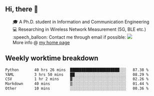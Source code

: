 <h2 > Hi, there 👋 </h3>

<div >
 <ul>
 🎓 A Ph.D. student in Information and Communication Engineering <br>
 💻 Researching in Wireless Network Measurement (5G, BLE etc.)<br>
 :speech_balloon: Contact me through email if possible: <a href="mailto:ethanjia@sjtu.edu.cn"><img src="https://img.shields.io/badge/-ethanjia@sjtu.edu.cn-c14438?style=plastic&logo=Gmail&logoColor=white&link=mailto:mailto:ethanjia@sjtu.edu.cn"></a> <br>
  More info @ <a href="https://haifengjia.github.io">my home page</a>
 </ul>
</div>

<h2 >
Weekly worktime breakdown
</h1>


<!--START_SECTION:waka-->

```txt
Python       40 hrs 26 mins  ██████████████████████░░░   87.38 %
YAML         3 hrs 50 mins   ██░░░░░░░░░░░░░░░░░░░░░░░   08.29 %
CSV          1 hr 2 mins     ▓░░░░░░░░░░░░░░░░░░░░░░░░   02.26 %
Markdown     40 mins         ▒░░░░░░░░░░░░░░░░░░░░░░░░   01.44 %
Other        10 mins         ░░░░░░░░░░░░░░░░░░░░░░░░░   00.36 %
```

<!--END_SECTION:waka-->


